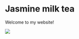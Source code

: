 <html>
 
<body>
  <h1>Jasmine milk tea</h1>
  <p>Welcome to my website!</p>
  <img src="https://content.codecademy.com/articles/github-pages-via-web-app/happy-ice-cream.gif" />
</body>
 
</html>

